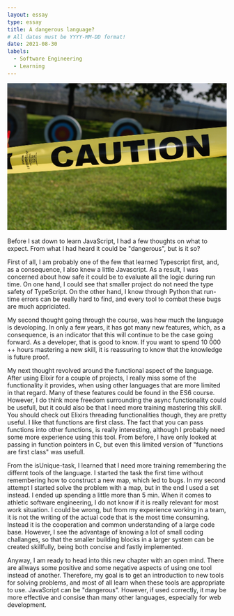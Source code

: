 ```yaml
---
layout: essay
type: essay
title: A dangerous language?
# All dates must be YYYY-MM-DD format!
date: 2021-08-30
labels:
  - Software Engineering
  - Learning
---
```


<img class="ui medium right floated rounded image" src="../images/caution-454360_1920.jpg">

Before I sat down to learn JavaScript, I had a few thoughts on what to expect. From what I had heard it could be "dangerous", but is it so? 

First of all, I am probably one of the few that learned Typescript first, and, as a consequence, I also knew a little Javascript. As a result, I was concerned about how safe it could be to evaluate all the logic during run time. On one hand, I could see that smaller project do not need the type safety of TypeScript. On the other hand, I know through Python that run-time errors can be really hard to find, and every tool to combat these bugs are much appriciated. 

My second thought going through the course, was how much the language is devoloping. In only a few years, it has got many new features, which, as a consequence, is an indicator that this will continue to be the case going forward. As a developer, that is good to know. If you want to spend 10 000 ++ hours mastering a new skill, it is reassuring to know that the knowledge is future proof. 

My next thought revolved around the functional aspect of the language. After using Elixir for a couple of projects, I really miss some of the functionality it provides, when using other languages that are more limited in that regard. Many of these features could be found in the ES6 course. However, I do think more freedom surrounding the async functionality could be usefull, but it could also be that I need more training mastering this skill. You should check out Elixirs threading functionalities though, they are pretty useful. I like that functions are first class. The fact that you can pass functions into other functions, is really interesting, although I probably need some more experience using this tool. From before, I have only looked at passing in function pointers in C, but even this limited version of "functions are first class" was usefull. 

From the isUnique-task, I learned that I need more training remembering the differnt tools of the language. I started the task the first time without remembering how to construct a new map, which led to bugs. In my second attempt I started solve the problem with a map, but in the end I used a set instead. I ended up spending a little more than 5 min. When it comes to athletic software engineering, I do not know if it is really relevant for most work situation. I could be wrong, but from my experience working in a team, it is not the writing of the actual code that is the most time consuming. Instead it is the cooperation and common understanding of a large code base. However, I see the advantage of knowing a lot of small coding challanges, so that the smaller building blocks in a larger system can be created skillfully, being both concise and fastly implemented.

Anyway, I am ready to head into this new chapter with an open mind. There are allways some positive and some negative aspects of using one tool instead of another. Therefore, my goal is to get an introduction to new tools for solving problems, and most of all learn when these tools are appropriate to use. JavaScript can be "dangerous". However, if used correctly, it may be more effective and consise than many other languages, especially for web development. 

